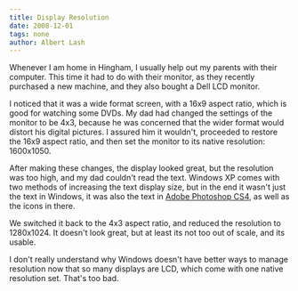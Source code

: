 ```yaml
---
title: Display Resolution
date: 2008-12-01
tags: none
author: Albert Lash
---
```

Whenever I am home in Hingham, I usually help out my parents with their computer. This time it had to do with their monitor, as they recently purchased a new machine, and they also bought a Dell LCD monitor.

I noticed that it was a wide format screen, with a 16x9 aspect ratio, which is good for watching some DVDs. My dad had changed the settings of the monitor to be 4x3, because he was concerned that the wider format would distort his digital pictures. I assured him it wouldn't, proceeded to restore the 16x9 aspect ratio, and then set the monitor to its native resolution: 1600x1050.

After making these changes, the display looked great, but the resolution was too high, and my dad couldn't read the text. Windows XP comes with two methods of increasing the text display size, but in the end it wasn't just the text in Windows, it was also the text in <a href="http://www.artisticbot.com/blog/2008/12/01/adobe-cs4/">Adobe Photoshop CS4</a>, as well as the icons in there.

We switched it back to the 4x3 aspect ratio, and reduced the resolution to 1280x1024. It doesn't look great, but at least its not too out of scale, and its usable.

I don't really understand why Windows doesn't have better ways to manage resolution now that so many displays are LCD, which come with one native resolution set. That's too bad.

